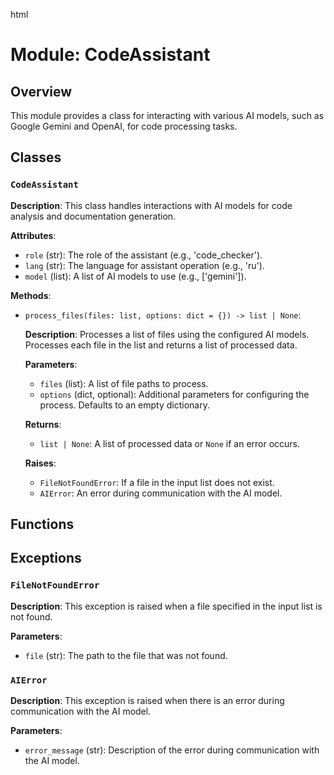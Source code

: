 html
<h1>Module: CodeAssistant</h1>

<h2>Overview</h2>
<p>This module provides a class for interacting with various AI models, such as Google Gemini and OpenAI, for code processing tasks.</p>

<h2>Classes</h2>

<h3><code>CodeAssistant</code></h3>

<p><strong>Description</strong>: This class handles interactions with AI models for code analysis and documentation generation.</p>

<p><strong>Attributes</strong>:</p>
<ul>
  <li><code>role</code> (str): The role of the assistant (e.g., 'code_checker').</li>
  <li><code>lang</code> (str): The language for assistant operation (e.g., 'ru').</li>
  <li><code>model</code> (list): A list of AI models to use (e.g., ['gemini']).</li>
</ul>

<p><strong>Methods</strong>:</p>
<ul>
  <li><code>process_files(files: list, options: dict = {}) -> list | None</code>:
    <p><strong>Description</strong>: Processes a list of files using the configured AI models. Processes each file in the list and returns a list of processed data.</p>
    <p><strong>Parameters</strong>:</p>
    <ul>
      <li><code>files</code> (list): A list of file paths to process.</li>
      <li><code>options</code> (dict, optional): Additional parameters for configuring the process. Defaults to an empty dictionary.</li>
    </ul>
    <p><strong>Returns</strong>:</p>
    <ul>
      <li><code>list | None</code>: A list of processed data or <code>None</code> if an error occurs.</li>
    </ul>
    <p><strong>Raises</strong>:</p>
    <ul>
      <li><code>FileNotFoundError</code>: If a file in the input list does not exist.</li>
	  <li><code>AIError</code>: An error during communication with the AI model.</li>
    </ul>
  </li>
</ul>

<h2>Functions</h2>
<!-- No functions defined in the input code -->

<h2>Exceptions</h2>

<h3><code>FileNotFoundError</code></h3>

<p><strong>Description</strong>: This exception is raised when a file specified in the input list is not found.</p>
<p><strong>Parameters</strong>:</p>
<ul>
 <li><code>file</code> (str): The path to the file that was not found.</li>
</ul>


<h3><code>AIError</code></h3>

<p><strong>Description</strong>: This exception is raised when there is an error during communication with the AI model.</p>
<p><strong>Parameters</strong>:</p>
<ul>
 <li><code>error_message</code> (str): Description of the error during communication with the AI model.</li>
</ul>